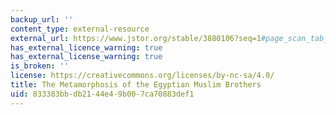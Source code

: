 ```yaml
---
backup_url: ''
content_type: external-resource
external_url: https://www.jstor.org/stable/3880106?seq=1#page_scan_tab_contents
has_external_licence_warning: true
has_external_license_warning: true
is_broken: ''
license: https://creativecommons.org/licenses/by-nc-sa/4.0/
title: The Metamorphosis of the Egyptian Muslim Brothers
uid: 833383bb-db21-44e4-9b00-7ca70883def1
---
```

